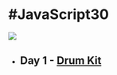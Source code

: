 # #JavaScript30
![](https://camo.githubusercontent.com/07ca65497065dd926bd889c53b7b7652f8ef3cbc4320739cf7ebed3c4d34cb2d/68747470733a2f2f6a61766173637269707433302e636f6d2f696d616765732f4a53332d736f6369616c2d73686172652e706e67)


- ## Day 1 - [Drum Kit](https://idealisticintj.github.io/30-Days-of-JavaScript/01%20-%20JavaScript%20Drum%20Kit/)




